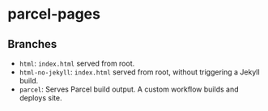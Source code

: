# parcel-pages

## Branches

- `html`: `index.html` served from root.
- `html-no-jekyll`: `index.html` served from root, without triggering a Jekyll build.
- `parcel`: Serves Parcel build output. A custom workflow builds and deploys site.
